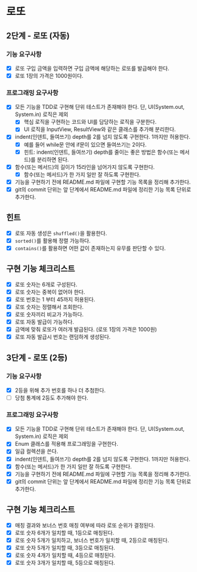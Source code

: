 # 로또

## 2단계 - 로또 (자동)
### 기능 요구사항
- [x] 로또 구입 금액을 입력하면 구입 금액에 해당하는 로또를 발급해야 한다.
- [x] 로또 1장의 가격은 1000원이다.

### 프로그래밍 요구사항
- [x] 모든 기능을 TDD로 구현해 단위 테스트가 존재해야 한다. 단, UI(System.out, System.in) 로직은 제외
  - [x] 핵심 로직을 구현하는 코드와 UI를 담당하는 로직을 구분한다.
  - [x] UI 로직을 InputView, ResultView와 같은 클래스를 추가해 분리한다.
- [x] indent(인덴트, 들여쓰기) depth를 2를 넘지 않도록 구현한다. 1까지만 허용한다.
  - [x] 예를 들어 while문 안에 if문이 있으면 들여쓰기는 2이다.
  - [x] 힌트: indent(인덴트, 들여쓰기) depth를 줄이는 좋은 방법은 함수(또는 메서드)를 분리하면 된다.
- [x] 함수(또는 메서드)의 길이가 15라인을 넘어가지 않도록 구현한다.
  - [x] 함수(또는 메서드)가 한 가지 일만 잘 하도록 구현한다.
- [x] 기능을 구현하기 전에 README.md 파일에 구현할 기능 목록을 정리해 추가한다.
- [x] git의 commit 단위는 앞 단계에서 README.md 파일에 정리한 기능 목록 단위로 추가한다.

## 힌트
- [x] 로또 자동 생성은 ```shuffled()```을 활용한다.
- [x] ```sorted()```를 활용해 정렬 가능하다.
- [x] ```contains()```를 활용하면 어떤 값이 존재하는지 유무를 판단할 수 있다.

## 구현 기능 체크리스트
- [x] 로또 숫자는 6개로 구성된다.
- [x] 로또 숫자는 중복이 없어야 한다.
- [x] 로또 번호는 1 부터 45까지 허용된다.
- [x] 로또 숫자는 정렬해서 조회한다.
- [x] 로또 숫자끼리 비교가 가능하다.
- [x] 로또 자동 발급이 가능하다.
- [x] 금액에 맞춰 로또가 여러개 발급된다. (로또 1장의 가격은 1000원)
- [x] 로또 자동 발급시 번호는 랜덤하게 생성된다.

## 3단계 - 로또 (2등)
### 기능 요구사항
- [x] 2등을 위해 추가 번호를 하나 더 추첨한다.
- [ ] 당첨 통계에 2등도 추가해야 한다.

### 프로그래밍 요구사항
- [x] 모든 기능을 TDD로 구현해 단위 테스트가 존재해야 한다. 단, UI(System.out, System.in) 로직은 제외
- [x] Enum 클래스를 적용해 프로그래밍을 구현한다.
- [x] 일급 컬렉션을 쓴다.
- [x] indent(인덴트, 들여쓰기) depth를 2를 넘지 않도록 구현한다. 1까지만 허용한다.
- [x] 함수(또는 메서드)가 한 가지 일만 잘 하도록 구현한다.
- [x] 기능을 구현하기 전에 README.md 파일에 구현할 기능 목록을 정리해 추가한다.
- [x] git의 commit 단위는 앞 단계에서 README.md 파일에 정리한 기능 목록 단위로 추가한다.

## 구현 기능 체크리스트
- [x] 매칭 결과와 보너스 번호 매칭 여부에 따라 로또 순위가 결정된다.
- [x] 로또 숫자 6개가 일치할 때, 1등으로 매칭된다.
- [x] 로또 숫자 5개가 일치하고, 보너스 번호가 일치할 때, 2등으로 매칭된다.
- [x] 로또 숫자 5개가 일치할 때, 3등으로 매칭된다.
- [x] 로또 숫자 4개가 일치할 때, 4등으로 매칭된다.
- [x] 로또 숫자 3개가 일치할 때, 5등으로 매칭된다.